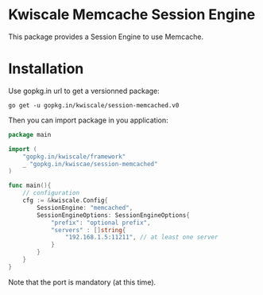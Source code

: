 # Kwiscale Memcache Session Engine

This package provides a Session Engine to use Memcache. 

# Installation

Use gopkg.in url to get a versionned package:

    go get -u gopkg.in/kwiscale/session-memcached.v0

Then you can import package in you application:

```go
package main

import (
    "gopkg.in/kwiscale/framework"
    _ "gopkg.in/kwiscae/session-memcached"
)

func main(){
    // configuration
    cfg := &kwiscale.Config{
        SessionEngine: "memcached",
        SessionEngineOptions: SessionEngineOptions{
            "prefix": "optional prefix",
            "servers" : []string{
                "192.168.1.5:11211", // at least one server
            }
        }
    }
}
```

Note that the port is mandatory (at this time).



